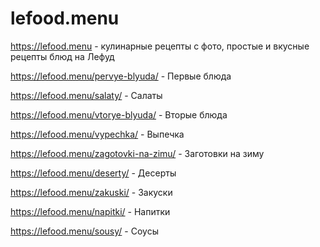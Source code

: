 # lefood.menu
https://lefood.menu - кулинарные рецепты с фото, простые и вкусные рецепты блюд на Лефуд

https://lefood.menu/pervye-blyuda/ - Первые блюда

https://lefood.menu/salaty/ - Салаты

https://lefood.menu/vtorye-blyuda/ - Вторые блюда

https://lefood.menu/vypechka/ - Выпечка

https://lefood.menu/zagotovki-na-zimu/ - Заготовки на зиму

https://lefood.menu/deserty/ - Десерты

https://lefood.menu/zakuski/ - Закуски

https://lefood.menu/napitki/ - Напитки

https://lefood.menu/sousy/ - Соусы
